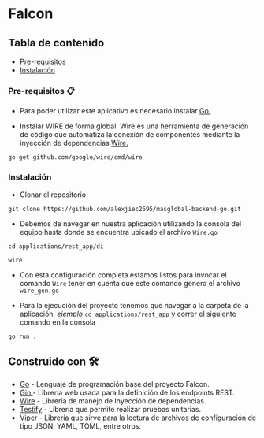 # Falcon

## Tabla de contenido 

* [Pre-requisitos ](#Pre-requisitos)
* [Instalación](#Instalación)


### Pre-requisitos 📋

  * Para poder utilizar este aplicativo es necesario instalar [Go.](https://golang.org/doc/install)
  
  * Instalar WIRE de forma global. Wire es una herramienta de generación de código que automatiza la conexión de componentes mediante la inyección de dependencias [Wire.](https://github.com/google/wire)

```
go get github.com/google/wire/cmd/wire
```

### Instalación

* Clonar el repositorio

````
git clone https://github.com/alexjiec2695/masglobal-backend-go.git
````

* Debemos de navegar en nuestra aplicación utilizando la consola del equipo hasta donde se encuentra ubicado el archivo `Wire.go`

```
cd applications/rest_app/di

wire
```

* Con esta configuración completa estamos listos para invocar el comando `Wire` tener en cuenta que este comando genera el archivo `wire_gen.go`

* Para la ejecución del proyecto tenemos que navegar a la carpeta de la aplicación, _ejemplo_ `cd applications/rest_app` y correr el siguiente comando en la consola

```
go run .
```

## Construido con 🛠️

* [Go](https://golang.org/) - Lenguaje de programación base del proyecto Falcon. 
* [Gin ](https://github.com/gin-gonic/gin) - Librería web usada para la definición de los endpoints REST.
* [Wire](https://github.com/google/wire) - Librería de manejo de Inyección de dependencias.
* [Testify](https://github.com/stretchr/testify) - Librería que permite realizar pruebas unitarias.
* [Viper](https://github.com/spf13/viper) - Librería que sirve para la lectura de archivos de configuración de tipo JSON, YAML, TOML, entre otros.